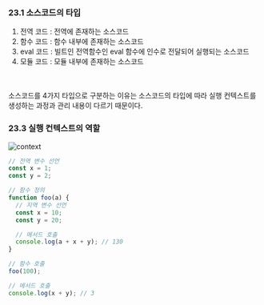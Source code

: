 ### 23.1 소스코드의 타입
1. 전역 코드 : 전역에 존재하는 소스코드<br />
2. 함수 코드 : 함수 내부에 존재하는 소스코드<br />
3. eval 코드 : 빌트인 전역함수인 eval 함수에 인수로 전달되어 실행되는 소스코드<br />
4. 모듈 코드 : 모듈 내부에 존재하는 소스코드<br />
<br />
<br />
소스코드를 4가지 타입으로 구분하는 이유는 소스코드의 타입에 따라 실행 컨텍스트를 생성하는 과정과 관리 내용이 다르기 때문이다.

### 23.3 실행 컨텍스트의 역할
![context](https://github.com/user-attachments/assets/24a7d08c-d4aa-4545-ae21-326d1a856c47)

```js
// 전역 변수 선언
const x = 1;
const y = 2;

// 함수 정의
function foo(a) {
  // 지역 변수 선언
  const x = 10;
  const y = 20;

  // 메서드 호출
  console.log(a + x + y); // 130
}

// 함수 호출
foo(100);

// 메서드 호출
console.log(x + y); // 3
```